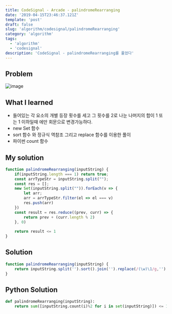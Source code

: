 ```yaml
---
title: CodeSignal - Arcade - palindromeRearranging
date: '2019-04-15T23:46:37.121Z'
template: 'post'
draft: false
slug: 'algorithm/codesignal/palindromeRearranging'
category: 'algorithm'
tags:
  - 'algorithm'
  - 'codesignal'
description: 'CodeSignal - palindromeRearranging를 풀었다'
---
```


## Problem

![image](https://user-images.githubusercontent.com/35516239/57593082-d44d4280-7574-11e9-87c9-fe56a2e0bbb5.png)

## What I learned 

- 들어있는 각 요소의 개별 등장 횟수를 세고 그 횟수를 2로 나눈 나머지의 합이 1 또는 1 이하일때 에만 회문으로 변경가능하다.
- new Set 함수
- sort 함수 와 정규식 역참조 그리고 replace 함수를 이용한 풀이 
- 파이썬 count 함수

## My solution

```javascript
function palindromeRearranging(inputString) {
    if(inputString.length === 1) return true;
    const arrTypeStr = inputString.split("");
    const res = [];
    new Set(inputString.split("")).forEach(v => {
        let arr;
        arr = arrTypeStr.filter(el => el === v)
        res.push(arr)
    })
    const result = res.reduce((prev, curr) => {
        return prev + (curr.length % 2)
    }, 0)
 
    return result <= 1
}
```

## Solution

```javascript
function palindromeRearranging(inputString) {
    return inputString.split('').sort().join('').replace(/(\w)\1/g,'').length < 2; 
}
```

## Python Solution

```python
def palindromeRearranging(inputString):
    return sum([inputString.count(i)%2 for i in set(inputString)]) <= 1
```

